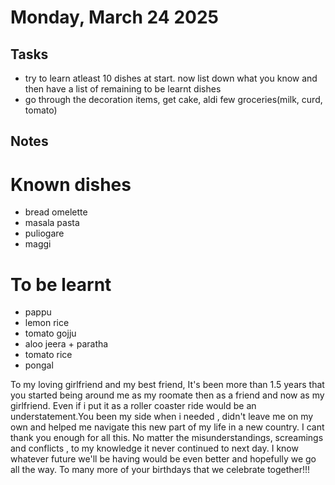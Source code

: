 # Monday, March 24 2025

## Tasks
- try to learn atleast 10 dishes at start. now list down what you know and then have a list of remaining to be learnt dishes
- go through the decoration items, get cake, aldi few groceries(milk, curd, tomato)


## Notes

# Known dishes
- bread omelette
- masala pasta
- puliogare 
- maggi


# To be learnt
- pappu 
- lemon rice
- tomato gojju
- aloo jeera + paratha
- tomato rice
- pongal


To my loving girlfriend and my best friend,
 It's been more than 1.5 years that you started being around me as my roomate then as a friend and now as my girlfriend. Even if i put it as a roller coaster ride would be an understatement.You been my side when i needed , didn't leave me on my own and helped me navigate this new part of my life in a new country. I cant thank you enough for all this. No matter the misunderstandings, screamings and conflicts , to my knowledge it never continued to next day. I know whatever future we'll be having would be even better and hopefully we go all the way. 
 To many more of your birthdays that we celebrate together!!!
